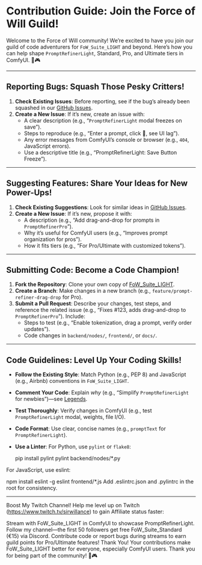 # Contribution Guide: Join the Force of Will Guild!

Welcome to the Force of Will community! We’re excited to have you join our guild of code adventurers for `FoW_Suite_LIGHT` and beyond. Here’s how you can help shape `PromptRefinerLight`, Standard, Pro, and Ultimate tiers in ComfyUI. 🚀🎮

---

## Reporting Bugs: Squash Those Pesky Critters!
1. **Check Existing Issues**: Before reporting, see if the bug’s already been squashed in our [GitHub Issues](https://github.com/SirWillance/FoW_Suite_LIGHT/issues).
2. **Create a New Issue**: If it’s new, create an issue with:
   - A clear description (e.g., “`PromptRefinerLight` modal freezes on save”).
   - Steps to reproduce (e.g., “Enter a prompt, click 💾, see UI lag”).
   - Any error messages from ComfyUI’s console or browser (e.g., `404`, JavaScript errors).
   - Use a descriptive title (e.g., “PromptRefinerLight: Save Button Freeze”).

---

## Suggesting Features: Share Your Ideas for New Power-Ups!
1. **Check Existing Suggestions**: Look for similar ideas in [GitHub Issues](https://github.com/SirWillance/FoW_Suite_LIGHT/issues).
2. **Create a New Issue**: If it’s new, propose it with:
   - A description (e.g., “Add drag-and-drop for prompts in `PromptRefinerPro`”).
   - Why it’s useful for ComfyUI users (e.g., “Improves prompt organization for pros”).
   - How it fits tiers (e.g., “For Pro/Ultimate with customized tokens”).

---

## Submitting Code: Become a Code Champion!
1. **Fork the Repository**: Clone your own copy of [FoW_Suite_LIGHT](https://github.com/SirWillance/FoW_Suite_LIGHT).
2. **Create a Branch**: Make changes in a new branch (e.g., `feature/prompt-refiner-drag-drop` for Pro).
3. **Submit a Pull Request**: Describe your changes, test steps, and reference the related issue (e.g., “Fixes #123, adds drag-and-drop to `PromptRefinerPro`”). Include:
   - Steps to test (e.g., “Enable tokenization, drag a prompt, verify order updates”).
   - Code changes in `backend/nodes/`, `frontend/`, or `docs/`.

---

## Code Guidelines: Level Up Your Coding Skills!
- **Follow the Existing Style**: Match Python (e.g., PEP 8) and JavaScript (e.g., Airbnb) conventions in `FoW_Suite_LIGHT`.
- **Comment Your Code**: Explain *why* (e.g., “Simplify `PromptRefinerLight` for newbies”)—see [Legends](Legends.md).
- **Test Thoroughly**: Verify changes in ComfyUI (e.g., test `PromptRefinerLight` modal, weights, file I/O).
- **Code Format**: Use clear, concise names (e.g., `promptText` for `PromptRefinerLight`).
- **Use a Linter**: For Python, use `pylint` or `flake8`:

  pip install pylint
  pylint backend/nodes/*.py

For JavaScript, use eslint:

npm install eslint -g
eslint frontend/*.js
Add .eslintrc.json and .pylintrc in the root for consistency.


---

Boost My Twitch Channel!
Help me level up on Twitch (https://www.twitch.tv/sirwillance) to gain Affiliate status faster:

Stream with FoW_Suite_LIGHT in ComfyUI to showcase PromptRefinerLight.
Follow my channel—the first 50 followers get free FoW_Suite_Standard (€15) via Discord.
Contribute code or report bugs during streams to earn guild points for Pro/Ultimate features!
Thank You!
Your contributions make FoW_Suite_LIGHT better for everyone, especially ComfyUI users. Thank you for being part of the community! 🚀🎮